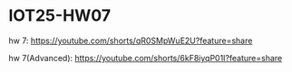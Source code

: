 # IOT25-HW07

hw 7: https://youtube.com/shorts/qR0SMpWuE2U?feature=share</br>

hw 7(Advanced): https://youtube.com/shorts/6kF8iyqP01I?feature=share
